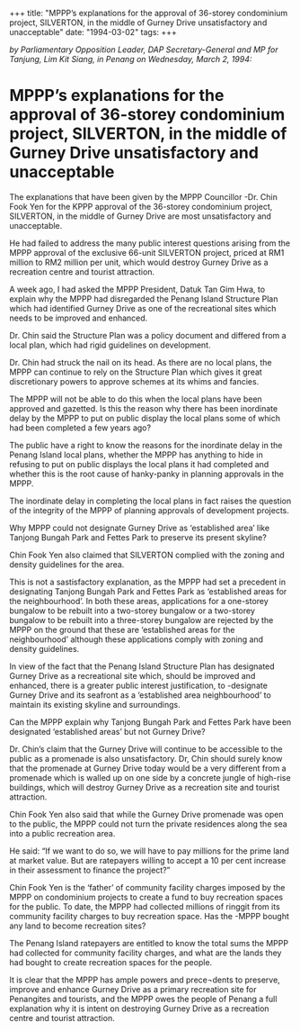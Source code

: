 +++ 
title: "MPPP’s explanations for the approval of 36-storey condominium project, SILVERTON, in the middle of Gurney Drive unsatisfactory and unacceptable"
date: "1994-03-02"
tags:
+++

_by Parliamentary Opposition Leader, DAP Secretary-General and MP for Tanjung, Lim Kit Siang, in Penang on Wednesday, March 2, 1994:_

# MPPP’s explanations for the approval of 36-storey condominium project, SILVERTON, in the middle of Gurney Drive unsatisfactory and unacceptable

The explanations that have been given by the MPPP Councillor -Dr. Chin Fook Yen for the KPPP approval of the 36-storey condominium project, SILVERTON, in the middle of Gurney Drive are most unsatisfactory and unacceptable.</u>

He had failed to address the many public interest questions arising from the MPPP approval of the exclusive 66-unit SILVERTON project, priced at RM1 million to RM2 million per unit, which would destroy Gurney Drive as a recreation centre and tourist attraction.

A week ago, I had asked the MPPP President, Datuk Tan Gim Hwa, to explain why the MPPP had disregarded the Penang Island Structure Plan which had identified Gurney Drive as one of the recreational sites which needs to be improved and enhanced.

Dr. Chin said the Structure Plan was a policy document and differed from a local plan, which had rigid guidelines on development.

Dr. Chin had struck the nail on its head. As there are no local plans, the MPPP can continue to rely on the Structure Plan which gives it great discretionary powers to approve schemes at its whims and fancies.

The MPPP will not be able to do this when the local plans have been approved and gazetted. Is this the reason why there has been inordinate delay by the MPPP to put on public display the local plans some of which had been completed a few years ago?

The public have a right to know the reasons for the inordinate delay in the Penang Island local plans, whether the MPPP has anything to hide in refusing to put on public displays the local plans it had completed and whether this is the root cause of hanky-panky in planning approvals in the MPPP.

The inordinate delay in completing the local plans in fact raises the question of the integrity of the MPPP of planning approvals of development projects.

Why MPPP could not designate Gurney Drive as ‘established area’ like Tanjong Bungah Park and Fettes Park to preserve its present skyline?

Chin Fook Yen also claimed that SILVERTON complied with the zoning and density guidelines for the area.

This is not a sastisfactory explanation, as the MPPP had set a precedent in designating Tanjong Bungah Park and Fettes Park as ‘established areas for the neighbourhood’. In both these areas, applications for a one-storey bungalow to be rebuilt into a two-storey bungalow or a two-storey bungalow to be rebuilt into a three-storey bungalow are rejected by the MPPP on the ground that these are ‘established areas for the neighbourhood’ although these applications comply with zoning and density guidelines.

In view of the fact that the Penang Island Structure Plan has designated Gurney Drive as a recreational site which, should be improved and enhanced, there is a greater public interest justification, to -designate Gurney Drive and its seafront as a ‘established area neighbourhood’ to maintain its existing skyline and surroundings.

Can the MPPP explain why Tanjong Bungah Park and Fettes Park have been designated ‘established areas’ but not Gurney Drive?

Dr. Chin’s claim that the Gurney Drive will continue to be accessible to the public as a promenade is also unsatisfactory. Dr, Chin should surely know that the promenade at Gurney Drive today would be a very different from a promenade which is walled up on one side by a concrete jungle of high-rise buildings, which will destroy Gurney Drive as a recreation site and tourist attraction.

Chin Fook Yen also said that while the Gurney Drive promenade was open to the public, the MPPP could not turn the private residences along the sea into a public recreation area.

He said: “If we want to do so, we will have to pay millions for the prime land at market value. But are ratepayers willing to accept a 10 per cent increase in their assessment to finance the project?”

Chin Fook Yen is the ‘father’ of community facility charges imposed by the MPPP on condominium projects to create a fund to buy recreation spaces for the public. To date, the MPPP had collected millions of ringgit from its community facility charges to buy recreation space. Has the -MPPP bought any land to become recreation sites?

The Penang Island ratepayers are entitled to know the total sums the MPPP had collected for community facility charges, and what are the lands they had bought to create recreation spaces for the people.

It is clear that the MPPP has ample powers and prece¬dents to preserve, improve and enhance Gurney Drive as a primary recreation site for Penangites and tourists, and the MPPP owes the people of Penang a full explanation why it is intent on destroying Gurney Drive as a recreation centre and tourist attraction.
 
